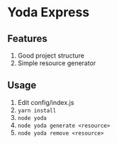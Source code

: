 # Yoda Express

## Features

1. Good project structure
2. Simple resource generator

## Usage

1. Edit config/index.js
2. `yarn install`
3. `node yoda`
4. `node yoda generate <resource>`
5. `node yoda remove <resource>`
